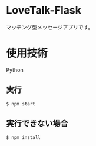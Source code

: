 # LoveTalk-Flask

マッチング型メッセージアプリです。

使用技術
=====================
Python

## 実行
```
$ npm start
```

## 実行できない場合
```
$ npm install
```
